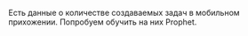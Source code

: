 Есть данные о количестве создаваемых задач в мобильном прихожении. Попробуем обучить на них Prophet.
